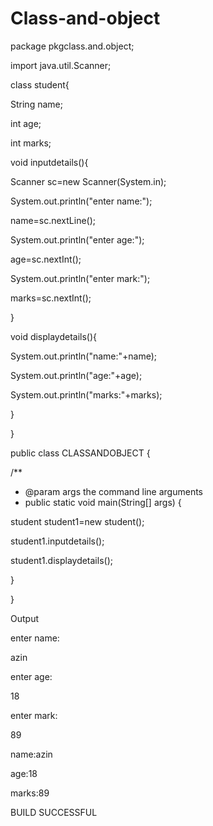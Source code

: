 # Class-and-object
package pkgclass.and.object;

import java.util.Scanner;

class student{

String name;

int age;

int marks;

void inputdetails(){

Scanner sc=new Scanner(System.in);

System.out.println("enter name:");

name=sc.nextLine();

System.out.println("enter age:");

age=sc.nextInt();

System.out.println("enter mark:");

marks=sc.nextInt();

}

void displaydetails(){

System.out.println("name:"+name);

System.out.println("age:"+age);

System.out.println("marks:"+marks);

}

}

public class CLASSANDOBJECT {

/**

* @param args the command line arguments
* public static void main(String[] args) {

student student1=new student();

student1.inputdetails();

student1.displaydetails();

}

}

Output

enter name:

azin

enter age:

18

enter mark:

89

name:azin

age:18

marks:89

BUILD SUCCESSFUL 
